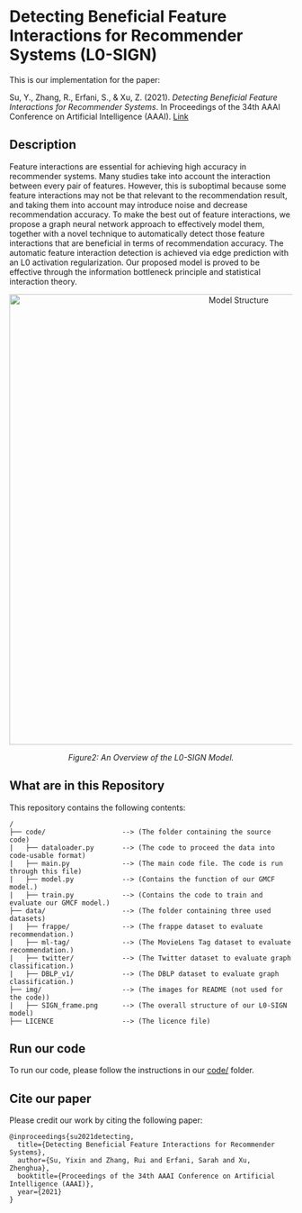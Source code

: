 # Detecting Beneficial Feature Interactions for Recommender Systems (L0-SIGN)

This is our implementation for the paper:

Su, Y., Zhang, R., Erfani, S., & Xu, Z. (2021). *Detecting Beneficial Feature Interactions for Recommender Systems*. In Proceedings of the 34th AAAI Conference on Artificial Intelligence (AAAI). [Link](https://arxiv.org/abs/2008.00404)

## Description

Feature interactions are essential for achieving high accuracy in recommender systems. Many studies take into account the interaction between every pair of features. However, this is suboptimal because some feature interactions may not be that relevant to the recommendation result, and taking them into account may introduce noise and decrease recommendation accuracy. To make the best out of feature interactions, we propose a graph neural network approach to effectively model them, together with a novel technique to automatically detect those feature interactions that are beneficial in terms of recommendation accuracy. The automatic feature interaction detection is achieved via edge prediction with an L0 activation regularization. Our proposed model is proved to be effective through the information bottleneck principle and statistical interaction theory.

<p align="center">
  <img src="https://github.com/suyixin12123/L0-SIGN/blob/main/img/SIGN_frame.png", alt="Model Structure" width="800">
  <p align="center"><em>Figure2: An Overview of the L0-SIGN Model.</em></p>
</p>


## What are in this Repository
This repository contains the following contents:

```
/
├── code/                   --> (The folder containing the source code)
|   ├── dataloader.py       --> (The code to proceed the data into code-usable format)
|   ├── main.py             --> (The main code file. The code is run through this file)
|   ├── model.py            --> (Contains the function of our GMCF model.)
|   ├── train.py            --> (Contains the code to train and evaluate our GMCF model.)
├── data/                   --> (The folder containing three used datasets)   
|   ├── frappe/             --> (The frappe dataset to evaluate recommendation.)
|   ├── ml-tag/             --> (The MovieLens Tag dataset to evaluate recommendation.)
|   ├── twitter/            --> (The Twitter dataset to evaluate graph classification.)
|   ├── DBLP_v1/            --> (The DBLP dataset to evaluate graph classification.)
├── img/                    --> (The images for README (not used for the code))   
|   ├── SIGN_frame.png      --> (The overall structure of our L0-SIGN model)
├── LICENCE                 --> (The licence file)
```

## Run our code

To run our code, please follow the instructions in our [code/](code/) folder.

## Cite our paper

Please credit our work by citing the following paper:

```
@inproceedings{su2021detecting,
  title={Detecting Beneficial Feature Interactions for Recommender Systems},
  author={Su, Yixin and Zhang, Rui and Erfani, Sarah and Xu, Zhenghua},
  booktitle={Proceedings of the 34th AAAI Conference on Artificial Intelligence (AAAI)},
  year={2021}
}
```
